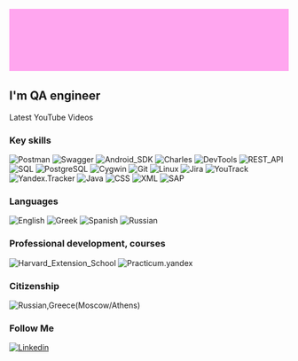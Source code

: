 [![Headeer](https://github.com/Sirena221/sirena221/blob/main/assets/Katerina%20name%20big.gif)](https://www.linkedin.com/in/ekaterina-altukhova-026842240)

## I'm QA engineer

Latest YouTube Videos

### Key skills

![Postman](https://img.shields.io/badge/-Postman-090909?style=for-the-badge&logo=Postman&logoColor=FF8C00)
![Swagger](https://img.shields.io/badge/-Swagger-090909?style=for-the-badge&logo=Swagger&logoColor=00FF00)
![Android_SDK](https://img.shields.io/badge/-Android_SDK-090909?style=for-the-badge&logo=Android&logoColor=00FF00)
![Charles](https://img.shields.io/badge/-Charles-090909?style=for-the-badge&logo=Charles&logoColor=FF8C00)
![DevTools](https://img.shields.io/badge/-DevTools-090909?style=for-the-badge&logo=DevTools&logoColor=00FF)
![REST_API](https://img.shields.io/badge/-REST_API-090909?style=for-the-badge&logo=REST_API&logoColor=FF8C00)
![SQL](https://img.shields.io/badge/-SQL-090909?style=for-the-badge&logo=SQL&logoColor=FF8C00)
![PostgreSQL](https://img.shields.io/badge/-PostgreSQL-090909?style=for-the-badge&logo=PostgreSQL&logoColor=FFFFFF)
![Cygwin](https://img.shields.io/badge/-Cygwin-090909?style=for-the-badge&logo=Cygwin&logoColor=00FF)
![Git](https://img.shields.io/badge/-Git-090909?style=for-the-badge&logo=Git&logoColor=FF8C00)
![Linux](https://img.shields.io/badge/-Linux-090909?style=for-the-badge&logo=Linux&logoColor=FFFFFF)
![Jira](https://img.shields.io/badge/-Jira-090909?style=for-the-badge&logo=Jira&logoColor=0000FF)
![YouTrack](https://img.shields.io/badge/-YouTrack-090909?style=for-the-badge&logo=YouTrack&logoColor=0000FF)
![Yandex.Tracker](https://img.shields.io/badge/-Yandex.Tracker-090909?style=for-the-badge&logo=Yandex.Tracker&logoColor=0000FF)
![Java](https://img.shields.io/badge/-Java-090909?style=for-the-badge&logo=Java&logoColor=FF8C00)
![CSS](https://img.shields.io/badge/-CSS-090909?style=for-the-badge&logo=CSS&logoColor=FF8C00)
![XML](https://img.shields.io/badge/-XML-090909?style=for-the-badge&logo=XML&logoColor=FF8C00)
![SAP](https://img.shields.io/badge/-SAP-090909?style=for-the-badge&logo=SAP&logoColor=00FF)

### Languages
![English](https://img.shields.io/badge/-English_C1-090909?style=for-the-badge)
![Greek](https://img.shields.io/badge/-Greek_B1-090909?style=for-the-badge)
![Spanish](https://img.shields.io/badge/-Spanish_B1-090909?style=for-the-badge)
![Russian](https://img.shields.io/badge/-Russian_native-090909?style=for-the-badge)

### Professional development, courses
![Harvard_Extension_School](https://img.shields.io/badge/-Harvard_Extension_School_CS50’s_Introduction_to_Computer_Science_C,_Python_and_SQL_plus,_HTML,_CSS,_and_JavaScript-090909?style=for-the-badge)
![Practicum.yandex](https://img.shields.io/badge/-Practicum.yandex_QA_engineer-090909?style=for-the-badge)

### Citizenship
![Russian,_Greece_(Moscow/Athens)](https://img.shields.io/badge/-Russian,_Greece_(Moscow/Athens)-090909?style=for-the-badge)

### Follow Me
[![Linkedin](https://img.shields.io/badge/-Linkedin-090909?style=for-the-badge&logo=Linkedin&logoColor=006699)](https://www.linkedin.com/in/ekaterina-altukhova-026842240)